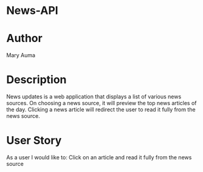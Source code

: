 # News-API
# Author
Mary Auma
# Description
News updates is a web application that displays a list of various news sources. On choosing a news source, it will preview the top news articles of the day. Clicking a news article will redirect the user to read it fully from the news source. 
# User Story
As a user I would like to:
Click on an article and read it fully from the news source
